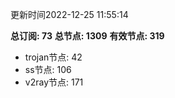 更新时间2022-12-25 11:55:14

**总订阅: 73**
**总节点: 1309**
**有效节点: 319**
- trojan节点: 42
- ss节点: 106
- v2ray节点: 171
